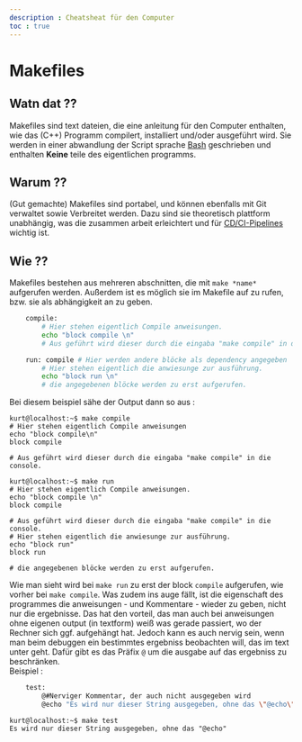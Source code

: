 ```yaml
---
description : Cheatsheat für den Computer
toc : true
---
```


# Makefiles

## Watn dat ??

Makefiles sind text dateien, die eine anleitung für den Computer enthalten, wie
das (C++) Programm compilert, installiert und/oder ausgeführt wird. Sie werden in
einer abwandlung der Script sprache [Bash](bash.md) geschrieben und enthalten **Keine** teile des eigentlichen programms.

## Warum ??

(Gut gemachte) Makefiles sind portabel, und können ebenfalls mit Git verwaltet
sowie Verbreitet werden. Dazu sind sie theoretisch plattform unabhängig, was die
zusammen arbeit erleichtert und für [CD/CI-Pipelines](pipeline.md) wichtig ist.

## Wie ??

Makefiles bestehen aus mehreren abschnitten, die mit  `make *name*` aufgerufen
werden. Außerdem ist es möglich sie im Makefile auf zu rufen, bzw. sie als
abhängigkeit an zu geben.

```bash
    compile:
        # Hier stehen eigentlich Compile anweisungen.
        echo "block compile \n"
        # Aus geführt wird dieser durch die eingaba "make compile" in die console.

    run: compile # Hier werden andere blöcke als dependency angegeben
        # Hier stehen eigentlich die anwiesunge zur ausführung.
        echo "block run \n"
        # die angegebenen blöcke werden zu erst aufgerufen.
```

Bei diesem beispiel sähe der Output dann so aus :

```terminal
kurt@localhost:~$ make compile
# Hier stehen eigentlich Compile anweisungen
echo "block compile\n"     
block compile 

# Aus geführt wird dieser durch die eingaba "make compile" in die console.
```

```terminal
kurt@localhost:~$ make run
# Hier stehen eigentlich Compile anweisungen.
echo "block compile \n"
block compile

# Aus geführt wird dieser durch die eingaba "make compile" in die console.
# Hier stehen eigentlich die anwiesunge zur ausführung.
echo "block run"
block run

# die angegebenen blöcke werden zu erst aufgerufen.  
```

Wie man sieht wird bei `make run` zu erst der block `compile` aufgerufen, wie vorher bei `make compile`.
Was zudem ins auge fällt, ist die eigenschaft des programmes die anweisungen -
und Kommentare - wieder zu geben, nicht nur die ergebnisse. Das hat den vorteil,
das man auch bei anweisungen ohne eigenen output (in textform) weiß was gerade
passiert, wo der Rechner sich ggf. aufgehängt hat. Jedoch kann es auch nervig
sein, wenn man beim debuggen ein bestimmtes ergebniss beobachten will, das im
text unter geht. Dafür gibt es das Präfix `@` um die ausgabe auf das ergebniss zu
beschränken.  
Beispiel :

```bash
    test:
        @#Nerviger Kommentar, der auch nicht ausgegeben wird
        @echo "Es wird nur dieser String ausgegeben, ohne das \"@echo\""
```

```terminal
kurt@localhost:~$ make test
Es wird nur dieser String ausgegeben, ohne das "@echo"
```
